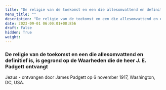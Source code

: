```yaml
---
title: "De religie van de toekomst en een die allesomvattend en definitief is, is gegrond op de Waarheden die de heer J. E. Padgett ontvangt"
menu_title: ""
description: "De religie van de toekomst en een die allesomvattend en definitief is, is gegrond op de Waarheden die de heer J. E. Padgett ontvangt"
date: 2023-09-01 06:00:01+00:856
draft: False
hidden: True
weight:
---
```

### De religie van de toekomst en een die allesomvattend en definitief is, is gegrond op de Waarheden die de heer J. E. Padgett ontvangt

Jezus - ontvangen door James Padgett op 6 november 1917, Washington, DC, USA.
